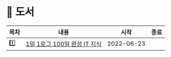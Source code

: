# :triangular_flag_on_post: 도서

| 목차 | 내용 | 시작 | 종료 |
| --- | --- | --- | --- |
| :one: | [1일 1로그 100일 완성 IT 지식](1일%201로그%20100일%20완성%20IT%20지식/README.md) | 2022-06-23 | |
